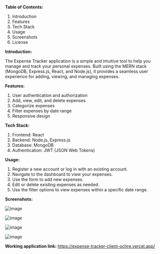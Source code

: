 **Table of Contents:**
  1. Introduction
  2. Features
  3. Tech Stack
  4. Usage
  5. Screenshots
  6. License

**Introduction:**
  
  The Expense Tracker application is a simple and intuitive tool to help you manage and track your personal expenses. Built using the MERN stack (MongoDB, Express.js, React, and Node.js), it provides a seamless user experience for adding, viewing, and managing expenses.

**Features:**

  1. User authentication and authorization
  2. Add, view, edit, and delete expenses
  3. Categorize expenses
  4. Filter expenses by date range
  5. Responsive design

**Tech Stack:**

  1. Frontend: React
  2. Backend: Node.js, Express.js
  3. Database: MongoDB
  4. Authentication: JWT (JSON Web Tokens)

**Usage:**

  1. Register a new account or log in with an existing account.
  2. Navigate to the dashboard to view your expenses.
  3. Use the form to add new expenses.
  4. Edit or delete existing expenses as needed.
  5. Use the filter options to view expenses within a specific date range.

**Screenshots:**

![image](https://github.com/Mothiswar24/Expense-Tracker-App/assets/98322449/6aa2f016-26ac-4895-9b0e-adaac8f28d6d)


![image](https://github.com/Mothiswar24/Expense-Tracker-App/assets/98322449/38846ecc-7d70-421a-ac51-3aaf99292be4)

![image](https://github.com/Mothiswar24/Expense-Tracker-App/assets/98322449/e52c785a-4a31-4376-a132-f4c215511e3f)

![image](https://github.com/Mothiswar24/Expense-Tracker-App/assets/98322449/b8ae2eb9-ab40-4ea8-866b-92a49784b735)

**Working application link:**
https://expense-tracker-client-ochre.vercel.app/
